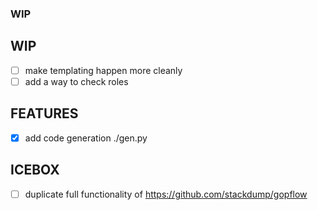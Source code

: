 ### WIP

WIP
---
- [ ] make templating happen more cleanly
- [ ] add a way to check roles

FEATURES
--------
- [x] add code generation ./gen.py

ICEBOX
------
- [ ] duplicate full functionality of https://github.com/stackdump/gopflow
